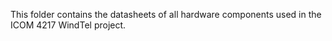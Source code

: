 This folder contains the datasheets of all hardware components used in the ICOM 4217 WindTel project. 
